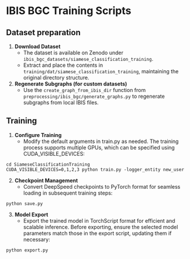 # IBIS BGC Training Scripts

## Dataset preparation
1. **Download Dataset**
    - The dataset is available on Zenodo under `ibis_bgc_datasets/siamese_classification_training`.
    - Extract and place the contents in `training/dat/siamese_classification_training`, maintaining the original directory structure.
2. **Regenerate Subgraphs (for custom datasets)**
    - Use the `create_graph_from_ibis_dir` function from `preprocessing/ibis_bgc/generate_graphs.py` to regenerate subgraphs from local IBIS files.

## Training
1. **Configure Training**
    - Modify the default arguments in train.py as needed. The training process supports multiple GPUs, which can be specified using CUDA_VISIBLE_DEVICES:
```
cd SiameseClassificationTraining
CUDA_VISIBLE_DEVICES=0,1,2,3 python train.py -logger_entity new_user
```
2. **Checkpoint Management**
    - Convert DeepSpeed checkpoints to PyTorch format for seamless loading in subsequent training steps:
```
python save.py
```
3. **Model Export**
    - Export the trained model in TorchScript format for efficient and scalable inference. Before exporting, ensure the selected model parameters match those in the export script, updating them if necessary:
```
python export.py
```